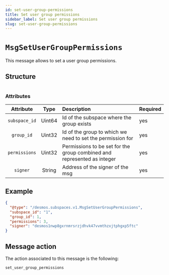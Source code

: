 ```yaml
---
id: set-user-group-permissions
title: Set user group permissions
sidebar_label: Set user group permissions
slug: set-user-group-permissions
---
```


# `MsgSetUserGroupPermissions`
This message allows to set a user group permissions.

## Structure
````json

````

### Attributes
|   Attribute   |  Type  | Description                                                             | Required |
|:-------------:|:------:|:------------------------------------------------------------------------|:---------|
| `subspace_id` | Uint64 | Id of the subspace where the group exists                               | yes      |
|  `group_id`   | Uint32 | Id of the group to which we need to set the permission for              | yes      |
| `permissions` | Uint32 | Permissions to be set for the group combined and represented as integer | yes      |
|    `signer`    | String | Address of the signer of the msg                                        | yes      |

## Example
````json
{
  "@type": "/desmos.subspaces.v1.MsgSetUserGroupPermissions",
  "subspace_id": "1",
  "group_id": 1,
  "permissions": 3,
  "signer": "desmos1nwp8gxrnmrsrzjdhvk47vvmthzxjtphgxp5ftc"
}
````

## Message action
The action associated to this message is the following:
```
set_user_group_permissions
```